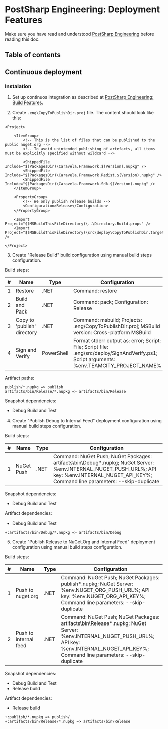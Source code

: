 # PostSharp Engineering: Deployment Features

Make sure you have read and understood [PostSharp Engineering](../README.md) before reading this doc.

## Table of contents

## Continuous deployment

### Instalation

1. Set up continuos integration as described at [PostSharp Engineering: Build Features](../build/README.md#continuous-integration).

2. Create `.eng\CopyToPublishDir.proj` file. The content should look like this:

```
<Project>

    <ItemGroup>
        <!-- This is the list of files that can be published to the public nuget.org -->
        <!-- To avoid unintended publishing of artefacts, all items must be explicitly specified without wildcard -->

        <ShippedFile Include="$(PackagesDir)\Caravela.Framework.$(Version).nupkg" />
        <ShippedFile Include="$(PackagesDir)\Caravela.Framework.Redist.$(Version).nupkg" />
        <ShippedFile Include="$(PackagesDir)\Caravela.Framework.Sdk.$(Version).nupkg" />
    </ItemGroup>

    <PropertyGroup>
        <!-- We only publish release builds -->
        <Configuration>Release</Configuration>
    </PropertyGroup>

    <Import Project="$(MSBuildThisFileDirectory)\..\Directory.Build.props" />
    <Import Project="$(MSBuildThisFileDirectory)\src\deploy\CopyToPublishDir.targets" />

</Project>
```

3. Create "Release Build" build configuration using manual build steps configuration.

Build steps:

| # | Name | Type | Configuration |
| - | ---- | ---- | ------------- |
| 1 | Restore | .NET | Command: restore |
| 2 | Build and Pack | .NET | Command: pack; Configuration: Release |
| 3 | Copy to 'publish' directory | .NET | Command: msbuild; Projects: .eng/CopyToPublishDir.proj; MSBuild version: Cross-platform MSBuild |
| 4 | Sign and Verify | PowerShell | Format stderr output as: error; Script: File; Script file: .eng\src/deploy/SignAndVerify.ps1; Script arguments: %env.TEAMCITY_PROJECT_NAME% |

Artifact paths:

```
publish/*.nupkg => publish
artifacts/bin/Release/*.nupkg => artifacts/bin/Release
```

Snapshot dependencies:

- Debug Build and Test

4. Create "Publish Debug to Internal Feed" deployment configuration using manual build steps configuration.

Build steps:

| # | Name | Type | Configuration |
| - | ---- | ---- | ------------- |
| 1 | NuGet Push | .NET | Command: NuGet Push; NuGet Packages: artifacts\bin\Debug\*.nupkg; NuGet Server: %env.INTERNAL_NUGET_PUSH_URL%; API key: %env.INTERNAL_NUGET_API_KEY%; Command line parameters: --skip-duplicate |

Snapshot dependencies:

- Debug Build and Test

Artifact dependencies:

- Debug Build and Test

```
+:artifacts/bin/Debug/*.nupkg => artifacts/bin/Debug
```

5. Create "Publish Release to NuGet.Org and Internal Feed" deployment configuration using manual build steps configuration.

Build steps:

| # | Name | Type | Configuration |
| - | ---- | ---- | ------------- |
| 1 | Push to nuget.org | .NET | Command: NuGet Push; NuGet Packages: publish\*.nupkg; NuGet Server: %env.NUGET_ORG_PUSH_URL%; API key: %env.NUGET_ORG_API_KEY%; Command line parameters: --skip-duplicate |
| 2 | Push to internal feed | .NET | Command: NuGet Push; NuGet Packages: artifacts\bin\Release\*.nupkg; NuGet Server: %env.INTERNAL_NUGET_PUSH_URL%; API key: %env.INTERNAL_NUGET_API_KEY%; Command line parameters: --skip-duplicate |

Snapshot dependencies:

- Debug Build and Test
- Release build

Artifact dependencies:

- Release build

```
+:publish/*.nupkg => publish/
+:artifacts/bin/Release/*.nupkg => artifacts\bin\Release
```